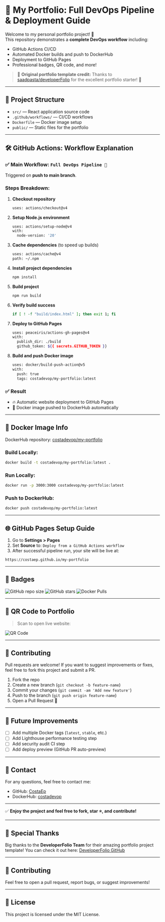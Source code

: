 # 🚀 My Portfolio: Full DevOps Pipeline & Deployment Guide

Welcome to my personal portfolio project! 🌟  
This repository demonstrates a **complete DevOps workflow** including:

- GitHub Actions CI/CD
- Automated Docker builds and push to DockerHub
- Deployment to GitHub Pages
- Professional badges, QR code, and more!

> 📌 **Original portfolio template credit:** Thanks to [saadpasta/developerFolio](https://github.com/saadpasta/developerFolio) for the excellent portfolio starter! 🙏

---

## 📂 Project Structure

- `src/` — React application source code
- `.github/workflows/` — CI/CD workflows
- `Dockerfile` — Docker image setup
- `public/` — Static files for the portfolio

---

## 🛠️ GitHub Actions: Workflow Explanation

### ✅ Main Workflow: `Full DevOps Pipeline 🚀`

Triggered on **push to main branch**.

### Steps Breakdown:

1. **Checkout repository**
   ```bash
   uses: actions/checkout@v4
   ```
2. **Setup Node.js environment**
   ```bash
   uses: actions/setup-node@v4
   with:
     node-version: '20'
   ```
3. **Cache dependencies** (to speed up builds)
   ```bash
   uses: actions/cache@v4
   path: ~/.npm
   ```
4. **Install project dependencies**
   ```bash
   npm install
   ```
5. **Build project**
   ```bash
   npm run build
   ```
6. **Verify build success**
   ```bash
   if [ ! -f "build/index.html" ]; then exit 1; fi
   ```
7. **Deploy to GitHub Pages**
   ```bash
   uses: peaceiris/actions-gh-pages@v4
   with:
     publish_dir: ./build
     github_token: ${{ secrets.GITHUB_TOKEN }}
   ```
8. **Build and push Docker image**
   ```bash
   uses: docker/build-push-action@v5
   with:
     push: true
     tags: costadevop/my-portfolio:latest
   ```

### ✅ Result
- 🔥 Automatic website deployment to GitHub Pages
- 🐳 Docker image pushed to DockerHub automatically


---

## 🐳 Docker Image Info

DockerHub repository: [costadevop/my-portfolio](https://hub.docker.com/r/costadevop/my-portfolio)

### Build Locally:
```bash
docker build -t costadevop/my-portfolio:latest .
```

### Run Locally:
```bash
docker run -p 3000:3000 costadevop/my-portfolio:latest
```

### Push to DockerHub:
```bash
docker push costadevop/my-portfolio:latest
```

---

## 🌐 GitHub Pages Setup Guide

1. Go to **Settings > Pages**
2. Set **Source** to: `Deploy from a GitHub Actions workflow`
3. After successful pipeline run, your site will be live at:

```
https://costaep.github.io/my-portfolio
```

---

## 📛 Badges

![GitHub repo size](https://img.shields.io/github/repo-size/CostaEp/my-portfolio)
![GitHub stars](https://img.shields.io/github/stars/CostaEp/my-portfolio?style=social)
![Docker Pulls](https://img.shields.io/docker/pulls/costadevop/my-portfolio)

---

## 📱 QR Code to Portfolio

> Scan to open live website:

![QR Code](https://api.qrserver.com/v1/create-qr-code/?size=200x200&data=https://costaep.github.io/my-portfolio)

---

## 🤝 Contributing

Pull requests are welcome!
If you want to suggest improvements or fixes, feel free to fork this project and submit a PR.

1. Fork the repo
2. Create a new branch (`git checkout -b feature-name`)
3. Commit your changes (`git commit -am 'Add new feature'`)
4. Push to the branch (`git push origin feature-name`)
5. Open a Pull Request 🎉

---

## 🚀 Future Improvements

- [ ] Add multiple Docker tags (`latest`, `stable`, etc.)
- [ ] Add Lighthouse performance testing step
- [ ] Add security audit CI step
- [ ] Add deploy preview (GitHub PR auto-preview)

---

## 📩 Contact

For any questions, feel free to contact me:

- GitHub: [CostaEp](https://github.com/CostaEp)
- DockerHub: [costadevop](https://hub.docker.com/u/costadevop)


---

✅ **Enjoy the project and feel free to fork, star ⭐, and contribute!**


---

## 🙏 Special Thanks

Big thanks to the **DeveloperFolio Team** for their amazing portfolio project template!
You can check it out here: [DeveloperFolio GitHub](https://github.com/saadpasta/developerFolio)

---

## 🤝 Contributing

Feel free to open a pull request, report bugs, or suggest improvements!

---

## 📄 License

This project is licensed under the MIT License.